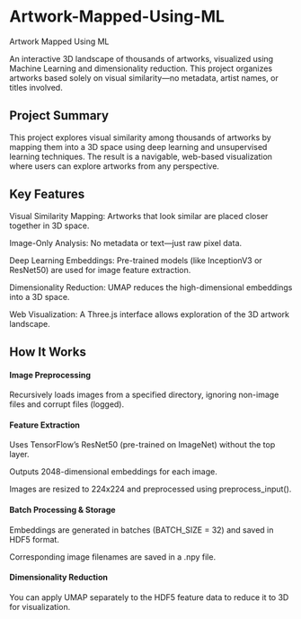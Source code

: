 # Artwork-Mapped-Using-ML
Artwork Mapped Using ML

An interactive 3D landscape of thousands of artworks, visualized using Machine Learning and dimensionality reduction. This project organizes artworks based solely on visual similarity—no metadata, artist names, or titles involved.

## Project Summary
This project explores visual similarity among thousands of artworks by mapping them into a 3D space using deep learning and unsupervised learning techniques. The result is a navigable, web-based visualization where users can explore artworks from any perspective.

## Key Features
Visual Similarity Mapping: Artworks that look similar are placed closer together in 3D space.

Image-Only Analysis: No metadata or text—just raw pixel data.

Deep Learning Embeddings: Pre-trained models (like InceptionV3 or ResNet50) are used for image feature extraction.

Dimensionality Reduction: UMAP reduces the high-dimensional embeddings into a 3D space.

Web Visualization: A Three.js interface allows exploration of the 3D artwork landscape.

##  How It Works
#### Image Preprocessing

Recursively loads images from a specified directory, ignoring non-image files and corrupt files (logged).

#### Feature Extraction

Uses TensorFlow’s ResNet50 (pre-trained on ImageNet) without the top layer.

Outputs 2048-dimensional embeddings for each image.

Images are resized to 224x224 and preprocessed using preprocess_input().

#### Batch Processing & Storage

Embeddings are generated in batches (BATCH_SIZE = 32) and saved in HDF5 format.

Corresponding image filenames are saved in a .npy file.

#### Dimensionality Reduction

You can apply UMAP separately to the HDF5 feature data to reduce it to 3D for visualization.




